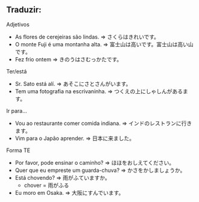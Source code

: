 ## Traduzir:

Adjetivos

- As flores de cerejeiras são lindas. ⇒ さくらはきれいです。
- O monte Fuji é uma montanha alta. ⇒ 富士山は高いです。富士山は高い山です。
- Fez frio ontem ⇒ きのうはさむっかたです。

Ter/está

- Sr. Sato está alí. ⇒ あそこにさとさんがいます。
- Tem uma fotografia na escrivaninha. ⇒ つくえの上にしゃしんがあるます。

Ir para...

- Vou ao restaurante comer comida indiana. ⇒ インドのレストランに行きます。
- Vim para o Japão aprender. ⇒ 日本に来ました。

Forma TE

- Por favor, pode ensinar o caminho? ⇒ ほほをおしえてください。
- Quer que eu empreste um guarda-chuva? ⇒ かさをかしましょうか。
- Está chovendo? ⇒ 雨がふていますか。
  - chover = 雨がふる
- Eu moro em Osaka. ⇒ 大阪にすんでいます。
